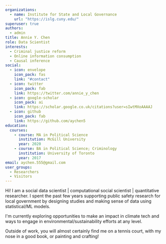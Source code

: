 ```yaml
---
organizations:
  - name: Institute for State and Local Governance
    url: "https://islg.cuny.edu/"
superuser: true
authors:
  - admin
title: Annie Y. Chen
role: Data Scientist
interests:
  - Criminal justice reform
  - Online information consumption
  - Causal inference
social:
  - icon: envelope
    icon_pack: fas
    link: "#contact"
  - icon: twitter
    icon_pack: fab
    link: https://twitter.com/annie_y_chen
  - icon: google-scholar
    icon_pack: ai
    link: https://scholar.google.co.uk/citations?user=sIwtMXoAAAAJ
  - icon: github
    icon_pack: fab
    link: https://github.com/aychen5
education:
  courses:
    - course: MA in Political Science
      institution: McGill University
      year: 2020
    - course: BA in Political Science; Criminology
      institution: University of Toronto
      year: 2017
email: aychen.555@gmail.com
user_groups:
  - Researchers
  - Visitors
---
```

Hi! I am a social data scientist | computational social scientist | quantitative researcher. I spent the past few years supporting public safety research for local government by designing studies and making sense of data using statistical/ML models. 

I'm currently exploring opportunities to make an impact in climate tech and ways to engage in environmental/sustainability efforts at any level.

Outside of work, you will almost certainly find me on a tennis court, with my nose in a good book, or painting and crafting!














